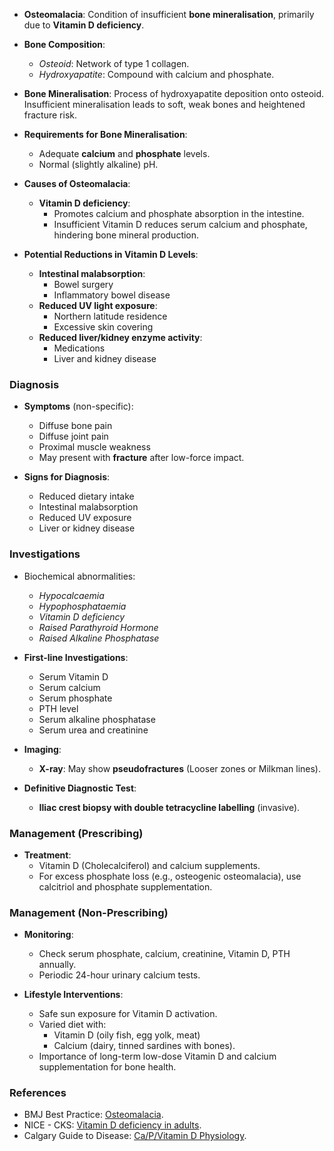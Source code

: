 - **Osteomalacia**: Condition of insufficient **bone mineralisation**, primarily due to **Vitamin D deficiency**.
  
- **Bone Composition**:
  - *Osteoid*: Network of type 1 collagen.
  - *Hydroxyapatite*: Compound with calcium and phosphate.

- **Bone Mineralisation**: Process of hydroxyapatite deposition onto osteoid. Insufficient mineralisation leads to soft, weak bones and heightened fracture risk.

- **Requirements for Bone Mineralisation**:
  - Adequate **calcium** and **phosphate** levels.
  - Normal (slightly alkaline) pH.

- **Causes of Osteomalacia**:
  - **Vitamin D deficiency**:
    - Promotes calcium and phosphate absorption in the intestine.
    - Insufficient Vitamin D reduces serum calcium and phosphate, hindering bone mineral production.

- **Potential Reductions in Vitamin D Levels**:
  - **Intestinal malabsorption**:
    - Bowel surgery
    - Inflammatory bowel disease
  - **Reduced UV light exposure**:
    - Northern latitude residence
    - Excessive skin covering
  - **Reduced liver/kidney enzyme activity**:
    - Medications
    - Liver and kidney disease

### **Diagnosis**
- **Symptoms** (non-specific):
  - Diffuse bone pain
  - Diffuse joint pain
  - Proximal muscle weakness
  - May present with **fracture** after low-force impact.

- **Signs for Diagnosis**:
  - Reduced dietary intake 
  - Intestinal malabsorption 
  - Reduced UV exposure
  - Liver or kidney disease

### **Investigations**
- Biochemical abnormalities:
  - *Hypocalcaemia*
  - *Hypophosphataemia*
  - *Vitamin D deficiency*
  - *Raised Parathyroid Hormone*
  - *Raised Alkaline Phosphatase*

- **First-line Investigations**:
  - Serum Vitamin D
  - Serum calcium
  - Serum phosphate
  - PTH level
  - Serum alkaline phosphatase
  - Serum urea and creatinine

- **Imaging**: 
  - **X-ray**: May show **pseudofractures** (Looser zones or Milkman lines).

- **Definitive Diagnostic Test**: 
  - **Iliac crest biopsy with double tetracycline labelling** (invasive).

### **Management (Prescribing)**
- **Treatment**: 
  - Vitamin D (Cholecalciferol) and calcium supplements.
  - For excess phosphate loss (e.g., osteogenic osteomalacia), use calcitriol and phosphate supplementation.

### **Management (Non-Prescribing)**
- **Monitoring**: 
  - Check serum phosphate, calcium, creatinine, Vitamin D, PTH annually.
  - Periodic 24-hour urinary calcium tests.

- **Lifestyle Interventions**:
  - Safe sun exposure for Vitamin D activation.
  - Varied diet with:
    - Vitamin D (oily fish, egg yolk, meat)
    - Calcium (dairy, tinned sardines with bones).
  - Importance of long-term low-dose Vitamin D and calcium supplementation for bone health.

### **References**
- BMJ Best Practice: [Osteomalacia](https://bestpractice.bmj.com/topics/en-gb/517).
- NICE - CKS: [Vitamin D deficiency in adults](https://cks.nice.org.uk/vitamin-d-deficiency-in-adults-treatment-and-prevention#!scenario).
- Calgary Guide to Disease: [Ca/P/Vitamin D Physiology](https://calgaryguide.ucalgary.ca/basics-of-calciumphosphatevitamin-d-physiology/).